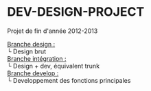 DEV-DESIGN-PROJECT
==================

Projet de fin d'année 2012-2013

<u>Branche design :</u><br>
└ Design brut<br>
<u>Branche intégration :</u><br>
└ Design + dev, équivalent trunk<br>
<u>Branche develop :</u><br>
└ Developpement des fonctions principales<br>
